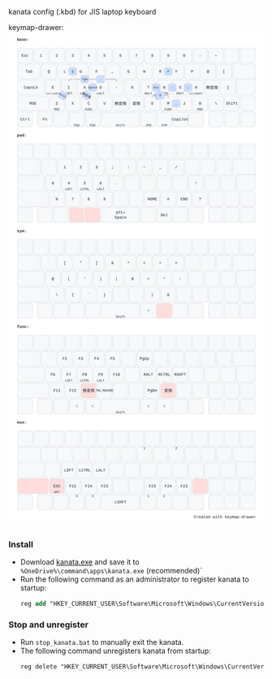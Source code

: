 kanata config (.kbd) for JIS laptop keyboard

keymap-drawer:
![keymap-drawer.svg](./keymap-drawer.svg)


### Install
- Download [kanata.exe](https://github.com/jtroo/kanata/releases) and save it to `%OneDrive%\command\apps\kanata.exe` (recommended)`
- Run the following command as an administrator to register kanata to startup:
    ```ps
    reg add "HKEY_CURRENT_USER\Software\Microsoft\Windows\CurrentVersion\Run" /v "kanata" /t REG_SZ /d "C:\Windows\System32\conhost.exe --headless `"$env:USERPROFILE\.config\kanata\start_kanata.bat`""
    ```

### Stop and unregister
- Run `stop_kanata.bat` to manually exit the kanata.
- The following command unregisters kanata from startup:
    ```ps
    reg delete "HKEY_CURRENT_USER\Software\Microsoft\Windows\CurrentVersion\Run" /v "kanata" /f
    ```
